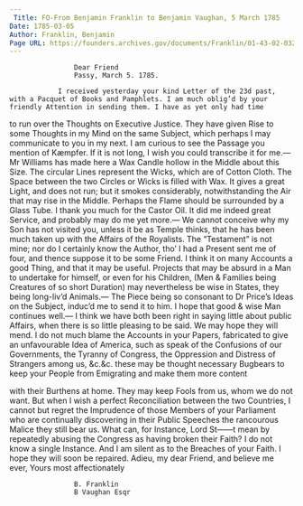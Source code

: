 ```yaml
---
 Title: FO-From Benjamin Franklin to Benjamin Vaughan, 5 March 1785
Date: 1785-03-05
Author: Franklin, Benjamin
Page URL: https://founders.archives.gov/documents/Franklin/01-43-02-0328
---
```


				
					Dear Friend
					Passy, March 5. 1785.
				
				I received yesterday your kind Letter of the 23d past, with a Pacquet of Books and Pamphlets. I am much oblig’d by your friendly Attention in sending them. I have as yet only had time

to run over the Thoughts on Executive Justice. They have given Rise to some Thoughts in my Mind on the same Subject, which perhaps I may communicate to you in my next.
				I am curious to see the Passage you mention of Kæmpfer. If it is not long, I wish you could transcribe it for me.— Mr Williams has made here a Wax Candle hollow in the Middle about this Size. The circular Lines represent the Wicks, which are of Cotton Cloth. The Space between the two Circles or Wicks is filled with Wax. It gives a great Light, and does not run; but it smokes considerably, notwithstanding the Air that may rise in the Middle. Perhaps the Flame should be surrounded by a Glass Tube.
				I thank you much for the Castor Oil. It did me indeed great Service, and probably may do me yet more.—
				We cannot conceive why my Son has not visited you, unless it be as Temple thinks, that he has been much taken up with the Affairs of the Royalists.
				The “Testament” is not mine; nor do I certainly know the Author, tho’ I had a Present sent me of four, and thence suppose it to be some Friend. I think it on many Accounts a good Thing, and that it may be useful. Projects that may be absurd in a Man to undertake for himself, or even for his Children, (Men & Families being Creatures of so short Duration) may nevertheless be wise in States, they being long-liv’d Animals.— The Piece being so consonant to Dr Price’s Ideas on the Subject, induc’d me to send it to him. I hope that good & wise Man continues well.—
				I think we have both been right in saying little about public Affairs, when there is so little pleasing to be said. We may hope they will mend. I do not much blame the Accounts in your Papers, fabricated to give an unfavourable Idea of America, such as speak of the Confusions of our Governments, the Tyranny of Congress, the Oppression and Distress of Strangers among us, &c.&c. these may be thought necessary Bugbears to keep your People from Emigrating and make them more content

with their Burthens at home. They may keep Fools from us, whom we do not want. But when I wish a perfect Reconciliation between the two Countries, I cannot but regret the Imprudence of those Members of your Parliament who are continually discovering in their Public Speeches the rancourous Malice they still bear us. What can, for Instance, Lord St——t mean by repeatedly abusing the Congress as having broken their Faith? I do not know a single Instance. And I am silent as to the Breaches of your Faith. I hope they will soon be repaired. Adieu, my dear Friend, and believe me ever, Yours most affectionately
				
					B. Franklin
					B Vaughan Esqr
				
			
